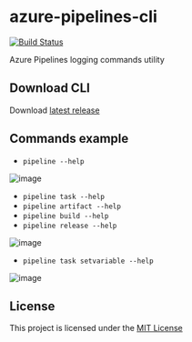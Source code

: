# azure-pipelines-cli

[![Build Status](https://dev.azure.com/shibayan/azure-pipelines-cli/_apis/build/status/Build%20azure-pipelines-cli?branchName=master)](https://dev.azure.com/shibayan/azure-pipelines-cli/_build/latest?definitionId=26&branchName=master)

 Azure Pipelines logging commands utility

## Download CLI

Download [latest release](https://github.com/shibayan/azure-pipelines-cli/releases/latest)

## Commands example

- `pipeline --help`

![image](https://user-images.githubusercontent.com/1356444/61607590-6b77fa00-ac8a-11e9-8721-b90d1ef2fe9d.png)

- `pipeline task --help`
- `pipeline artifact --help`
- `pipeline build --help`
- `pipeline release --help`

![image](https://user-images.githubusercontent.com/1356444/61607640-a8dc8780-ac8a-11e9-9171-70698757529a.png)

- `pipeline task setvariable --help`

![image](https://user-images.githubusercontent.com/1356444/61607664-c4e02900-ac8a-11e9-8a17-4e749abd96ca.png)

## License

This project is licensed under the [MIT License](https://github.com/shibayan/azure-pipelines-cli/blob/master/LICENSE)
